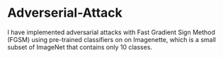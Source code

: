 # Adverserial-Attack

I have implemented adversarial attacks with Fast Gradient Sign Method (FGSM) using pre-trained classifiers on on Imagenette, 
which is a small subset of ImageNet that contains only 10 classes.
